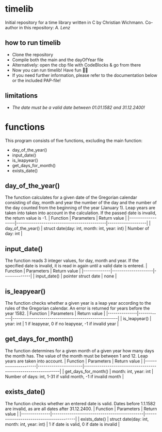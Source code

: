 # timelib

Initial repository for a time library written in C by Christian Wichmann.
Co-author in this repository: *A. Lenz* 

## how to run timelib

- Clone the repository
- Compile both the main and the dayOfYear file
- Alternatively: open the cbp file with CodeBlocks & go from there
- Now you can run timelib! Have fun 🧭🎉
- If you need further information, please refer to the documentation below or the included PAP-file!

## limitations
- *The date must be a valid date between 01.01.1582 and 31.12.2400!*

# functions

This program consists of five functions, excluding the main function:

- day_of_the_year()
- input_date()
- is_leapyear()
- get_days_for_month()
- exists_date()

## day_of_the_year()

The function calculates for a given date of the Gregorian calendar consisting of day, month and year the number of the day and the number of the day counted from the beginning of the year (January 1). Leap years are taken into
taken into account in the calculation. If the passed date is invalid, the return value is -1.
| Function          | Parameters                                   | Return value       |
|-------------------|----------------------------------------------|--------------------|
| day_of_the_year() | struct date(day: int, month: int, year: int) | Number of day: int |

## input_date()
The function reads 3 integer values, for day, month and year. If the specified date is invalid, it is read in again until a valid date is entered.
| Function     | Parameters          | Return value |
|--------------|---------------------|--------------|
| input_date() | pointer struct date | none         |

## is_leapyear()
The function checks whether a given year is a leap year according to the rules of the Gregorian calendar. An error is returned for years before the year 1582. 
| Function      | Parameters | Return value                                         |
|---------------|------------|------------------------------------------------------|
| is_leapyear() | year: int  | 1 if leapyear, 0 if no leapyear, -1 if invalid year  |
## get_days_for_month()
The function determines for a given month of a given year how many days the month has. The value of the month must be between 1 and 12. Leap years are taken into account.
| Function             | Parameters            | Return value                                                    |
|----------------------|-----------------------|-----------------------------------------------------------------|
| get_days_for_month() | month: int, year: int | Number of days: int,  1-31 if valid month,  -1 if invalid month |

## exists_date()
The function checks whether an entered date is valid. Dates before 1.1.1582 are invalid, as are all dates after 31.12.2400.
| Function      | Parameters                                    | Return value                             |
|---------------|-----------------------------------------------|------------------------------------------|
| exists_date() | struct date(day: int, month: int, year: int)  | 1 if date is valid, 0 if date is invalid |

